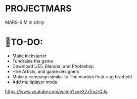# PROJECTMARS
MARS-SIM in Unity

# 📖TO-DO:
- Make kickstarter
- Fundraise the game
- Download UE5, Blender, and Photoshop
- Hire Artists, and game designers
- Make a campaign similar to The martian featuring brad pitt
- Add multiplayer mode

https://www.youtube.com/watch?v=eX7x1mJrQJs
